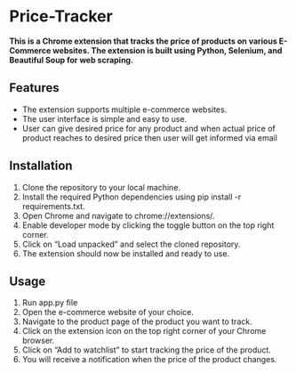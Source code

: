 # Price-Tracker

**This is a Chrome extension that tracks the price of products on various E-Commerce websites. The extension is built using Python, Selenium, and Beautiful Soup for web scraping.**

## Features
- The extension supports multiple e-commerce websites.
- The user interface is simple and easy to use.
- User can give desired price for any product and when actual price of product reaches to desired price then user will get informed via email

## Installation
1. Clone the repository to your local machine.
2. Install the required Python dependencies using pip install -r requirements.txt.
3. Open Chrome and navigate to chrome://extensions/.
4. Enable developer mode by clicking the toggle button on the top right corner.
5. Click on “Load unpacked” and select the cloned repository.
6. The extension should now be installed and ready to use.

## Usage
1. Run app.py file
2. Open the e-commerce website of your choice.
3. Navigate to the product page of the product you want to track.
4. Click on the extension icon on the top right corner of your Chrome browser.
5. Click on “Add to watchlist” to start tracking the price of the product.
6. You will receive a notification when the price of the product changes.
